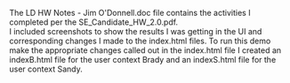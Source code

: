 The LD HW Notes - Jim O'Donnell.doc file contains the activities I completed per the SE_Candidate_HW_2.0.pdf.  
I included screenshots to show the results I was getting in the UI and corresponding changes I made to the index.html files.
To run this demo make the appropriate changes called out in the index.html file
I created an indexB.html file for the user context Brady and an indexS.html file for the user context Sandy.
